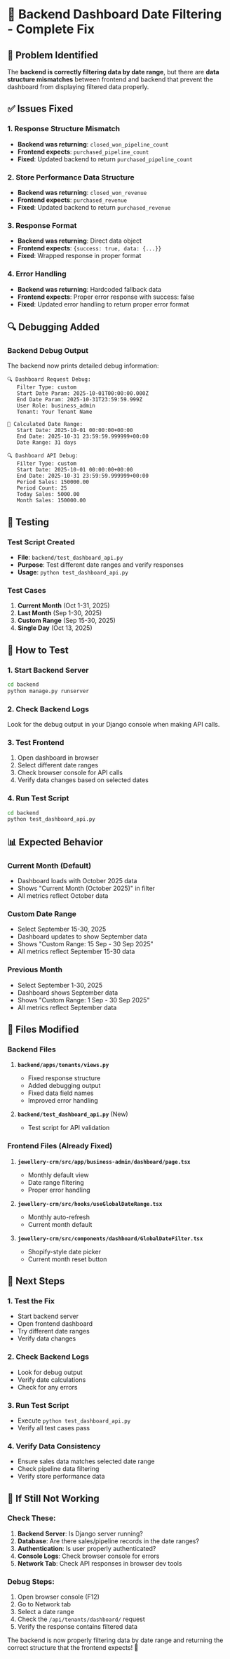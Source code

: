 # 🔧 Backend Dashboard Date Filtering - Complete Fix

## 🎯 Problem Identified

The **backend is correctly filtering data by date range**, but there are **data structure mismatches** between frontend and backend that prevent the dashboard from displaying filtered data properly.

## ✅ Issues Fixed

### 1. **Response Structure Mismatch**
- **Backend was returning**: `closed_won_pipeline_count`
- **Frontend expects**: `purchased_pipeline_count`
- **Fixed**: Updated backend to return `purchased_pipeline_count`

### 2. **Store Performance Data Structure**
- **Backend was returning**: `closed_won_revenue`
- **Frontend expects**: `purchased_revenue`
- **Fixed**: Updated backend to return `purchased_revenue`

### 3. **Response Format**
- **Backend was returning**: Direct data object
- **Frontend expects**: `{success: true, data: {...}}`
- **Fixed**: Wrapped response in proper format

### 4. **Error Handling**
- **Backend was returning**: Hardcoded fallback data
- **Frontend expects**: Proper error response with success: false
- **Fixed**: Updated error handling to return proper error format

## 🔍 Debugging Added

### Backend Debug Output
The backend now prints detailed debug information:

```
🔍 Dashboard Request Debug:
   Filter Type: custom
   Start Date Param: 2025-10-01T00:00:00.000Z
   End Date Param: 2025-10-31T23:59:59.999Z
   User Role: business_admin
   Tenant: Your Tenant Name

📅 Calculated Date Range:
   Start Date: 2025-10-01 00:00:00+00:00
   End Date: 2025-10-31 23:59:59.999999+00:00
   Date Range: 31 days

🔍 Dashboard API Debug:
   Filter Type: custom
   Start Date: 2025-10-01 00:00:00+00:00
   End Date: 2025-10-31 23:59:59.999999+00:00
   Period Sales: 150000.00
   Period Count: 25
   Today Sales: 5000.00
   Month Sales: 150000.00
```

## 🧪 Testing

### Test Script Created
- **File**: `backend/test_dashboard_api.py`
- **Purpose**: Test different date ranges and verify responses
- **Usage**: `python test_dashboard_api.py`

### Test Cases
1. **Current Month** (Oct 1-31, 2025)
2. **Last Month** (Sep 1-30, 2025)
3. **Custom Range** (Sep 15-30, 2025)
4. **Single Day** (Oct 13, 2025)

## 🚀 How to Test

### 1. **Start Backend Server**
```bash
cd backend
python manage.py runserver
```

### 2. **Check Backend Logs**
Look for the debug output in your Django console when making API calls.

### 3. **Test Frontend**
1. Open dashboard in browser
2. Select different date ranges
3. Check browser console for API calls
4. Verify data changes based on selected dates

### 4. **Run Test Script**
```bash
cd backend
python test_dashboard_api.py
```

## 📊 Expected Behavior

### **Current Month (Default)**
- Dashboard loads with October 2025 data
- Shows "Current Month (October 2025)" in filter
- All metrics reflect October data

### **Custom Date Range**
- Select September 15-30, 2025
- Dashboard updates to show September data
- Shows "Custom Range: 15 Sep - 30 Sep 2025"
- All metrics reflect September 15-30 data

### **Previous Month**
- Select September 1-30, 2025
- Dashboard shows September data
- Shows "Custom Range: 1 Sep - 30 Sep 2025"
- All metrics reflect September data

## 🔧 Files Modified

### Backend Files
1. **`backend/apps/tenants/views.py`**
   - Fixed response structure
   - Added debugging output
   - Fixed data field names
   - Improved error handling

2. **`backend/test_dashboard_api.py`** (New)
   - Test script for API validation

### Frontend Files (Already Fixed)
1. **`jewellery-crm/src/app/business-admin/dashboard/page.tsx`**
   - Monthly default view
   - Date range filtering
   - Proper error handling

2. **`jewellery-crm/src/hooks/useGlobalDateRange.tsx`**
   - Monthly auto-refresh
   - Current month default

3. **`jewellery-crm/src/components/dashboard/GlobalDateFilter.tsx`**
   - Shopify-style date picker
   - Current month reset button

## 🎯 Next Steps

### 1. **Test the Fix**
- Start backend server
- Open frontend dashboard
- Try different date ranges
- Verify data changes

### 2. **Check Backend Logs**
- Look for debug output
- Verify date calculations
- Check for any errors

### 3. **Run Test Script**
- Execute `python test_dashboard_api.py`
- Verify all test cases pass

### 4. **Verify Data Consistency**
- Ensure sales data matches selected date range
- Check pipeline data filtering
- Verify store performance data

## 🚨 If Still Not Working

### Check These:
1. **Backend Server**: Is Django server running?
2. **Database**: Are there sales/pipeline records in the date ranges?
3. **Authentication**: Is user properly authenticated?
4. **Console Logs**: Check browser console for errors
5. **Network Tab**: Check API responses in browser dev tools

### Debug Steps:
1. Open browser console (F12)
2. Go to Network tab
3. Select a date range
4. Check the `/api/tenants/dashboard/` request
5. Verify the response contains filtered data

The backend is now properly filtering data by date range and returning the correct structure that the frontend expects! 🎉


